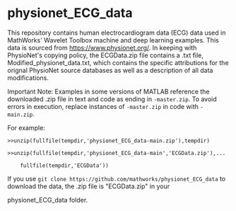 # physionet_ECG_data
This repository contains human electrocardiogram data (ECG) data used in MathWorks' Wavelet Toolbox machine and deep learning examples.
This data is sourced from https://www.physionet.org/. In keeping with PhysioNet's copying policy, the ECGData.zip file contains a 
.txt file, Modified_physionet_data.txt, which contains the specific attributions for the orignal PhysioNet source databases as well as
a description of all data modifications.

Important Note:
Examples in some versions of MATLAB reference the downloaded .zip file in text and code as ending in ```-master.zip```. To avoid errors in 
execution, replace instances of ```-master.zip``` in code with ```-main.zip```.

For example:

```>>unzip(fullfile(tempdir,'physionet_ECG_data-main.zip'),tempdir)```

```>>unzip(fullfile(tempdir,'physionet_ECG_data-main','ECGData.zip'),...```

```    fullfile(tempdir,'ECGData'))```

If you use ```git clone https://github.com/mathworks/physionet_ECG_data``` to download the data, the .zip file is "ECGData.zip" in your

physionet_ECG_data folder.




